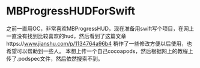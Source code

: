 # MBProgressHUDForSwift

之前一直用OC，非常喜欢MBProgressHUD，现在准备用swift写个项目，在网上一直没有找到比较喜欢的hud，然后看到了这篇文章https://www.jianshu.com/p/1134764a96b4 稍作了一些修改方便以后使用，也希望可以帮助到一些人。
        本想上传一个自己cocoapods，然后根据网上的教程上传了.podspec文件，然后依然搜索不到。
